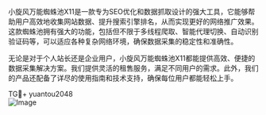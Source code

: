 小旋风万能蜘蛛池X11是一款专为SEO优化和数据抓取设计的强大工具，它能够帮助用户高效地收集网站数据、提升搜索引擎排名，从而实现更好的网络推广效果。这款蜘蛛池拥有强大的功能，包括但不限于多线程爬取、智能代理切换、自动识别验证码等，可以适应各种复杂网络环境，确保数据采集的稳定性和准确性。

无论是对于个人站长还是企业用户，小旋风万能蜘蛛池X11都能提供高效、便捷的数据采集解决方案。我们提供灵活的租售服务，满足不同用户的需求。此外，我们的产品还配备了详尽的使用指南和技术支持，确保每位用户都能轻松上手。

TG💪+ yuantou2048  
![Image](https://github.com/user-attachments/assets/42a5a4a5-fea9-4a1d-8aa0-73e57e430cca)